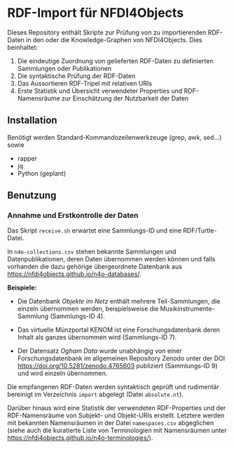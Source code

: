 # RDF-Import für NFDI4Objects

Dieses Repository enthält Skripte zur Prüfung von zu importierenden RDF-Daten
in den oder die Knowledge-Graphen von NFDI4Objects. Dies beinhaltet:

1. Die eindeutige Zuordnung von gelieferten RDF-Daten zu definierten Sammlungen oder Publikationen
2. Die syntaktische Prüfung der RDF-Daten
3. Das Aussortieren RDF-Tripel mit relativen URIs
4. Erste Statistik und Übersicht verwendeter Properties und RDF-Namensräume zur Einschätzung der Nutzbarkeit der Daten

## Installation

Benötigt werden Standard-Kommandozeilenwerkzeuge (grep, awk, sed...) sowie

- rapper
- jq
- Python (geplant)

## Benutzung

### Annahme und Erstkontrolle der Daten

Das Skript `receive.sh` erwartet eine Sammlungs-ID und eine RDF/Turtle-Datei.

In `n4o-collections.csv` stehen bekannte Sammlungen und Datenpublikationen,
deren Daten übernommen werden können und falls vorhanden die dazu gehörige
übergeordnete Datenbank aus <https://nfdi4objects.github.io/n4o-databases/>.

**Beispiele:**

- Die Datenbank *Objekte im Netz* enthält mehrere Teil-Sammlungen, die einzeln 
  übernommen werden, beispielsweise die Musikinstrumente-Sammlung (Sammlungs-ID 4). 

- Das virtuelle Münzportal KENOM ist eine Forschungsdatenbank deren Inhalt
  als ganzes übernommen wird (Sammlungs-ID 7).

- Der Datensatz *Ogham Data* wurde unabhängig von einer Forschungsdatenbank im
  allgemeinen Repository Zenodo unter der DOI <https://doi.org/10.5281/zenodo.4765603>
  publiziert (Sammlungs-ID 9) und wird einzeln übernommen.

Die empfangenen RDF-Daten werden syntaktisch geprüft und rudimentär bereinigt
im Verzeichnis `import` abgelegt (Datei `absolute.nt`).

Darüber hinaus wird eine Statistik der verwendeten RDF-Properties und der
RDF-Namensräume von Subjekt- und Objekt-URIs erstellt. Letztere werden mit
bekannten Namensräumen in der Datei `namespaces.csv` abgeglichen
(siehe auch die kuratierte Liste von Terminologien mit Namensräumen unter
<https://nfdi4objects.github.io/n4o-terminologies/>).
